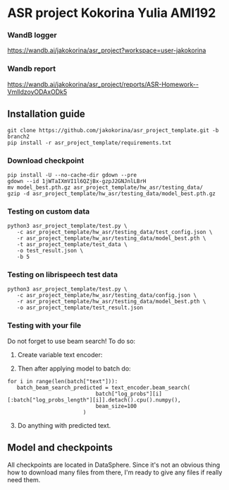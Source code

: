 # ASR project Kokorina Yulia AMI192

### WandB logger
https://wandb.ai/jakokorina/asr_project?workspace=user-jakokorina

### Wandb report
https://wandb.ai/jakokorina/asr_project/reports/ASR-Homework--VmlldzoyODAxODk5

## Installation guide

```
git clone https://github.com/jakokorina/asr_project_template.git -b branch2
pip install -r asr_project_template/requirements.txt
```

### Download checkpoint

```
pip install -U --no-cache-dir gdown --pre
gdown --id 1jWTaIXmVI1l6QZjBx-gzpJ2GNJnlLBrH
mv model_best.pth.gz asr_project_template/hw_asr/testing_data/
gzip -d asr_project_template/hw_asr/testing_data/model_best.pth.gz
```
### Testing on custom data
```
python3 asr_project_template/test.py \
   -c asr_project_template/hw_asr/testing_data/test_config.json \
   -r asr_project_template/hw_asr/testing_data/model_best.pth \
   -t asr_project_template/test_data \
   -o test_result.json \
   -b 5
```
### Testing on librispeech test data
```
python3 asr_project_template/test.py \
   -c asr_project_template/hw_asr/testing_data/config.json \
   -r asr_project_template/hw_asr/testing_data/model_best.pth \
   -o asr_project_template/test_result.json
```


### Testing with your file

Do not forget to use beam search! To do so:
1. Create variable text encoder:

2. Then after applying model to batch do:

```
for i in range(len(batch["text"])):
   batch_beam_search_predicted = text_encoder.beam_search(
                            batch["log_probs"][i][:batch["log_probs_length"][i]].detach().cpu().numpy(),
                            beam_size=100
                        )
```

3. Do anything with predicted text.

## Model and checkpoints

All checkpoints are located in DataSphere. Since it's not an obvious thing how to download
many files from there, I'm ready to give any files if really need them.


